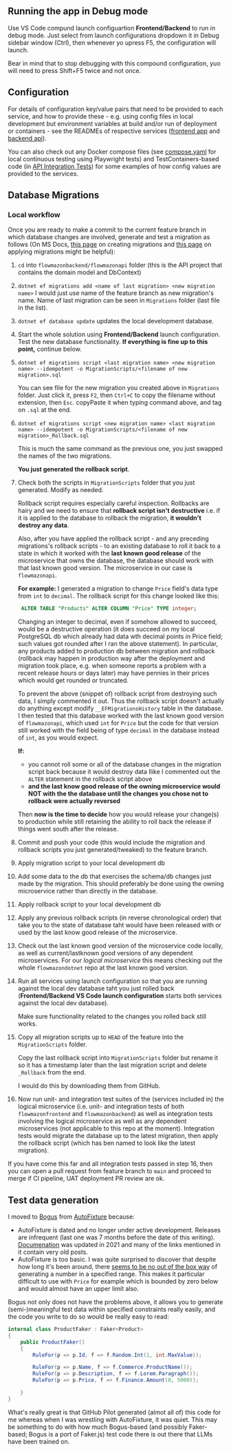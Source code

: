 ## Running the app in Debug mode

Use VS Code compund launch configuartion **Frontend/Backend** to run in debug mode. Just select from launch configurations dropdown it in Debug sidebar window (Ctrl), then whenever yo upress F5, the configuration will launch.

Bear in mind that to stop debugging with this compound configuration, yuo will need to press Shift+F5 twice and not once.

## Configuration

For details of configuration key/value pairs that need to be provided to each service, and how to provide these - e.g. using config files in local development but environment variables at build and/or run of deployment or containers - see the READMEs of respective services ([frontend app](./flowmazonfrontend/README.md) and [backend api](./flowmazonbackend/flowmazonapi/README.md)).

You can also check out any Docker compose files (see [compose.yaml](./compose.yaml) for local continuous testing using Playwright tests) and TestContainers-based code (in [API Integration Tests](./flowmazonbackend/flowmazonapi.IntegrationTests/)) for some examples of how config values are provided to the services.

## Database Migrations

### Local workflow

Once you are ready to make a commit to the current feature branch in which database changes are involved, generate and test a migration as follows (On MS Docs, [this page](https://learn.microsoft.com/en-us/ef/core/managing-schemas/migrations/?tabs=dotnet-core-cli) on creating migrations and [this page](https://learn.microsoft.com/en-us/ef/core/managing-schemas/migrations/applying?tabs=dotnet-core-cli) on applying migrations might be helpful):

1. `cd` into `flowmazonbackend/flowmazonapi` folder (this is the API project that contains the domain model and DbContext)

2. `dotnet ef migrations add <name of last migration> <new migration name>`
   I would just use name of the feature branch as new migration's name.
   Name of last migration can be seen in `Migrations` folder (last file in the list).

3. `dotnet ef database update` updates the local development database.

4. Start the whole solution using **Frontend/Backend** launch configuration. Test the new database functionality.
   **If everything is fine up to this point,** continue below.

5. `dotnet ef migrations script <last migration name> <new migration name> --idempotent -o MigrationScripts/<filename of new migration>.sql`

   You can see file for the new migration you created above in `Migrations` folder. Just click it, press `F2`, then `Ctrl+C` to copy the filename without extension, then `Esc`. copyPaste it when typing command above, and tag on `.sql` at the end.

6. `dotnet ef migrations script <new migration name> <last migration name> --idempotent -o MigrationScripts/<filename of new migration>_Rollback.sql`

   This is much the same command as the previous one, you just swapped the names of the two migrations.

   **You just generated the rollback script**.

7. Check both the scripts in `MigrationScripts` folder that you just generated. Modify as needed.

   Rollback script requires especially careful inspection. Rollbacks are hairy and we need to ensure that **rollback script isn't destructive** i.e. if it is applied to the database to rollback the migration, **it wouldn't destroy any data**.

   Also, after you have applied the rollback script - and any preceding migrations's rollback scripts - to an existing database to roll it back to a state in which it worked with the **last known good release** of the microservice that owns the database, the database should work with that last known good version. The microservice in our case is `flowmazonapi`.

   **For example:** I generated a migration to change `Price` field's data type from `int` to `decimal`. The rollback script for this change looked like this:

   ```sql
    ALTER TABLE "Products" ALTER COLUMN "Price" TYPE integer;
   ```

   Changing an integer to decimal, even if somehow allowed to succeed, would be a destructive operation (it does succeed on my local PostgreSQL db which already had data wth decimal points in Price field; such values got rounded after I ran the above statement). In particular, any products added to production db between migration and rollback (rollback may happen in production way after the deployment and migration took place, e.g. when someone reports a problem with a recent release hours or days later) may have pennies in their prices which would get rounded or truncated.

   To prevent the above (snippet of) rollback script from destroying such data, I simply commented it out. Thus the rollback script doesn't actually do anything except modify `__EFMigrationsHistory` table in the database. I then tested that this database worked with the last known good version of `flowmazonapi`, which used `int` for `Price` but the code for that version still worked with the field being of type `decimal` in the database instead of `int`, as you would expect.

   **If:**

   - you cannot roll some or all of the database changes in the migration script back because it would destroy data Ilike I commented out the `ALTER` statement in the rollback script above
   - **and the last know good release of the owning microservice would NOT with the the database until the changes you chose not to rollback were actually reversed**

   Then **now is the time to decide** how you would release your change(s) to production while still retaining the ability to roll back the release if things went south after the release.

8. Commit and push your code (this would include the migration and rollback scripts you just generated/tweaked) to the feature branch.

9. Apply migration script to your local development db

10. Add some data to the db that exercises the schema/db changes just made by the migration. This should preferably be done using the owning microservice rather than directly in the database.

11. Apply rollback script to your local development db

12. Apply any previous rollback scripts (in reverse chronological order) that take you to the state of database taht would have been released with or used by the last know good release of the microservice.

13. Check out the last known good version of the microservice code locally, as well as current/lastknown good versions of any dependent microservices. For our _logical microservice_ this means checking out the whole `flowmazondotnet` repo at the last known good version.

14. Run all services using launch configuration so that you are running against the local dev database taht you just rolled back (**Frontend/Backend VS Code launch configuration** starts both services against the local dev database).

    Make sure functionality related to the changes you rolled back still works.

15. Copy all migration scripts up to `HEAD` of the feature into the `MigrationScripts` folder.

    Copy the last rollback script into `MigrationScripts` folder but rename it so it has a timestamp later than the last migration script and delete `_Rollback` from the end.

    I would do this by downloading them from GitHub.

16. Now run unit- and integration test suites of the (services included in) the logical microservice (i.e. unit- and integration tests of both `flowmazonfrontend` and `flowmazonbackend`) as well as integration tests involving the logical microservice as well as any dependent microservices (not applicable to this repo at the moment).
    Integration tests would migrate the database up to the latest migration, then apply the rollback script (which has ben named to look like the latest migration).

If you have come this far and all integration tests passed in step 16, then you can open a pull request from feature branch to `main` and proceed to merge if CI pipeline, UAT deployment PR review are ok.

## Test data generation

I moved to [Bogus](https://github.com/bchavez/Bogus) from [AutoFixture](https://github.com/AutoFixture/AutoFixture) because:

- AutoFixture is dated and no longer under active development. Releases are infrequent (last one was 7 months before the date of this writing). [Documenation](https://github.com/AutoFixture/AutoFixture?tab=readme-ov-file#documentation) was updated in 2021 and many of the links mentioned in it contain very old posts.
- AutoFixture is too basic. I was quite surprised to discover that despite how long it's been around, there [seems to be no out of the box way](https://autofixture.github.io/docs/quick-start/) of generating a number in a specified range. This makes it particular difficult to use with `Price` for example which is bounded by zero below and would almost have an upper limit also.

Bogus not only does not have the problems above, it allows you to generate (semi-)meaningful test data within specified constraints really easily, and the code you write to do so would be really easy to read:

```csharp
internal class ProductFaker : Faker<Product>
{
    public ProductFaker()
    {
        RuleFor(p => p.Id, f => f.Random.Int(1, int.MaxValue));

        RuleFor(p => p.Name, f => f.Commerce.ProductName());
        RuleFor(p => p.Description, f => f.Lorem.Paragraph());
        RuleFor(p => p.Price, f => f.Finance.Amount(0, 5000));

    }
}
```

What's really great is that GitHub Pilot generated (almot all of) this code for me whereas when I was wrestling with AutoFixture, it was quiet. This may be something to do with how much Bogus-based (and possibly Faker-based; Bogus is a port of Faker.js) test code there is out there that LLMs have been trained on.
